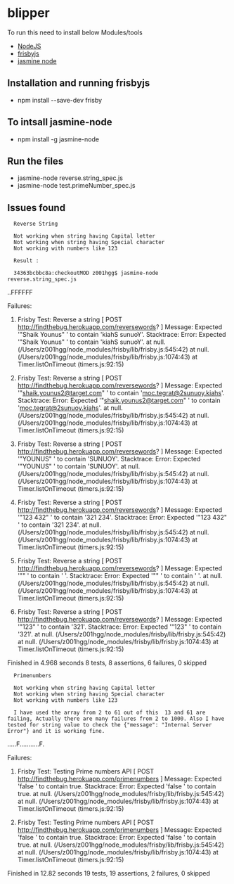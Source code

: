 # blipper
To run this need to install below Modules/tools
* [NodeJS](https://nodejs.org/en/download/)
* [frisbyjs](http://frisbyjs.com/)
* [jasmine node](http://jasmine.github.io/2.0/introduction.html)


## Installation and running frisbyjs

* npm install --save-dev frisby

## To intsall jasmine-node

* npm install -g jasmine-node

## Run the files

* jasmine-node reverse.string_spec.js
* jasmine-node test.primeNumber_spec.js 

## Issues found
      Reverse String
    
      Not working when string having Capital letter
      Not working when string having Special character
      Not working with numbers like 123
      
      Result :
      
      34363bcbbc8a:checkoutMOD z001hgg$ jasmine-node reverse.string_spec.js 
..FFFFFF

Failures:

  1) Frisby Test: Reverse a string 
	[ POST http://findthebug.herokuapp.com/reversewords? ]
   Message:
     Expected '"Shaik Younus"
' to contain 'kiahS sunuoY'.
   Stacktrace:
     Error: Expected '"Shaik Younus"
' to contain 'kiahS sunuoY'.
    at null.<anonymous> (/Users/z001hgg/node_modules/frisby/lib/frisby.js:545:42)
    at null.<anonymous> (/Users/z001hgg/node_modules/frisby/lib/frisby.js:1074:43)
    at Timer.listOnTimeout (timers.js:92:15)

  2) Frisby Test: Reverse a string 
	[ POST http://findthebug.herokuapp.com/reversewords? ]
   Message:
     Expected '"shaik.younus2@target.com"
' to contain 'moc.tegrat@2sunuoy.kiahs'.
   Stacktrace:
     Error: Expected '"shaik.younus2@target.com"
' to contain 'moc.tegrat@2sunuoy.kiahs'.
    at null.<anonymous> (/Users/z001hgg/node_modules/frisby/lib/frisby.js:545:42)
    at null.<anonymous> (/Users/z001hgg/node_modules/frisby/lib/frisby.js:1074:43)
    at Timer.listOnTimeout (timers.js:92:15)

  3) Frisby Test: Reverse a string 
	[ POST http://findthebug.herokuapp.com/reversewords? ]
   Message:
     Expected '"YOUNUS"
' to contain 'SUNUOY'.
   Stacktrace:
     Error: Expected '"YOUNUS"
' to contain 'SUNUOY'.
    at null.<anonymous> (/Users/z001hgg/node_modules/frisby/lib/frisby.js:545:42)
    at null.<anonymous> (/Users/z001hgg/node_modules/frisby/lib/frisby.js:1074:43)
    at Timer.listOnTimeout (timers.js:92:15)

  4) Frisby Test: Reverse a string 
	[ POST http://findthebug.herokuapp.com/reversewords? ]
   Message:
     Expected '"123 432"
' to contain '321 234'.
   Stacktrace:
     Error: Expected '"123 432"
' to contain '321 234'.
    at null.<anonymous> (/Users/z001hgg/node_modules/frisby/lib/frisby.js:545:42)
    at null.<anonymous> (/Users/z001hgg/node_modules/frisby/lib/frisby.js:1074:43)
    at Timer.listOnTimeout (timers.js:92:15)

  5) Frisby Test: Reverse a string 
	[ POST http://findthebug.herokuapp.com/reversewords? ]
   Message:
     Expected '""
' to contain ' '.
   Stacktrace:
     Error: Expected '""
' to contain ' '.
    at null.<anonymous> (/Users/z001hgg/node_modules/frisby/lib/frisby.js:545:42)
    at null.<anonymous> (/Users/z001hgg/node_modules/frisby/lib/frisby.js:1074:43)
    at Timer.listOnTimeout (timers.js:92:15)

  6) Frisby Test: Reverse a string 
	[ POST http://findthebug.herokuapp.com/reversewords? ]
   Message:
     Expected '"123"
' to contain '321'.
   Stacktrace:
     Error: Expected '"123"
' to contain '321'.
    at null.<anonymous> (/Users/z001hgg/node_modules/frisby/lib/frisby.js:545:42)
    at null.<anonymous> (/Users/z001hgg/node_modules/frisby/lib/frisby.js:1074:43)
    at Timer.listOnTimeout (timers.js:92:15)

Finished in 4.968 seconds
8 tests, 8 assertions, 6 failures, 0 skipped


      Primenumbers
    
      Not working when string having Capital letter
      Not working when string having Special character
      Not working with numbers like 123
      
      I have used the array from 2 to 61 out of this  13 and 61 are failing, Actually there are many failures from 2 to 1000. Also I have tested for string value to check the {"message": "Internal Server Error"} and it is working fine.
      
.....F...........F.

Failures:

  1) Frisby Test:  Testing Prime numbers API 
	[ POST http://findthebug.herokuapp.com/primenumbers ]
   Message:
     Expected 'false
' to contain true.
   Stacktrace:
     Error: Expected 'false
' to contain true.
    at null.<anonymous> (/Users/z001hgg/node_modules/frisby/lib/frisby.js:545:42)
    at null.<anonymous> (/Users/z001hgg/node_modules/frisby/lib/frisby.js:1074:43)
    at Timer.listOnTimeout (timers.js:92:15)

  2) Frisby Test:  Testing Prime numbers API 
	[ POST http://findthebug.herokuapp.com/primenumbers ]
   Message:
     Expected 'false
' to contain true.
   Stacktrace:
     Error: Expected 'false
' to contain true.
    at null.<anonymous> (/Users/z001hgg/node_modules/frisby/lib/frisby.js:545:42)
    at null.<anonymous> (/Users/z001hgg/node_modules/frisby/lib/frisby.js:1074:43)
    at Timer.listOnTimeout (timers.js:92:15)

Finished in 12.82 seconds
19 tests, 19 assertions, 2 failures, 0 skipped

